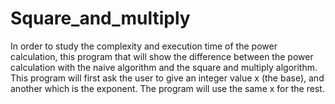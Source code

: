# Square_and_multiply
In order to study the complexity and execution time of the power calculation, this program that will show the difference between the power calculation with the naive algorithm and the square and multiply algorithm. This program will first ask the user to give an integer value x (the base), and another which is the exponent. The program will use the same x for the rest.
